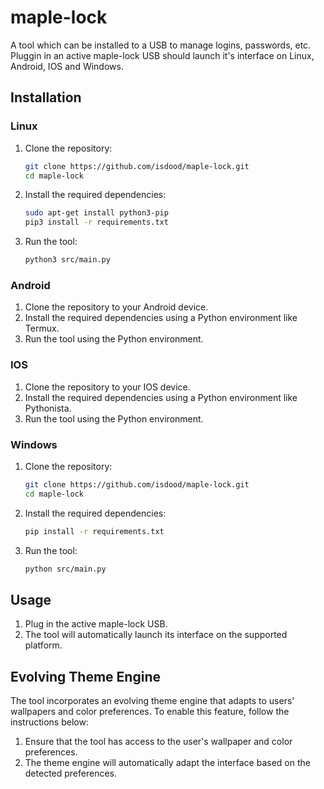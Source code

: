 # maple-lock
A tool which can be installed to a USB to manage logins, passwords, etc. Pluggin in an active maple-lock USB should launch it's interface on Linux, Android, IOS and Windows.

## Installation

### Linux
1. Clone the repository:
   ```sh
   git clone https://github.com/isdood/maple-lock.git
   cd maple-lock
   ```
2. Install the required dependencies:
   ```sh
   sudo apt-get install python3-pip
   pip3 install -r requirements.txt
   ```
3. Run the tool:
   ```sh
   python3 src/main.py
   ```

### Android
1. Clone the repository to your Android device.
2. Install the required dependencies using a Python environment like Termux.
3. Run the tool using the Python environment.

### IOS
1. Clone the repository to your IOS device.
2. Install the required dependencies using a Python environment like Pythonista.
3. Run the tool using the Python environment.

### Windows
1. Clone the repository:
   ```sh
   git clone https://github.com/isdood/maple-lock.git
   cd maple-lock
   ```
2. Install the required dependencies:
   ```sh
   pip install -r requirements.txt
   ```
3. Run the tool:
   ```sh
   python src/main.py
   ```

## Usage

1. Plug in the active maple-lock USB.
2. The tool will automatically launch its interface on the supported platform.

## Evolving Theme Engine

The tool incorporates an evolving theme engine that adapts to users' wallpapers and color preferences. To enable this feature, follow the instructions below:

1. Ensure that the tool has access to the user's wallpaper and color preferences.
2. The theme engine will automatically adapt the interface based on the detected preferences.
